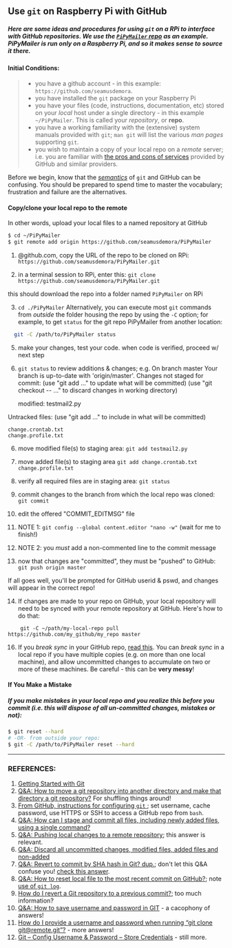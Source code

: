 

## Use `git` on Raspberry Pi with GitHub

##### Here are some ideas and procedures for using `git` on a RPi to interface with GitHub repositories. We use the [`PiPyMailer` repo](https://github.com/seamusdemora/PiPyMailer) as an example. PiPyMailer is run only on a Raspberry Pi, and so it makes sense to source it there.

#### Initial Conditions:


> * you have a github account - in this example: `https://github.com/seamusdemora`. 
> * you have installed the `git` package on your Raspberry Pi
> * you have your files (code, instructions, documentation, etc) stored on your *local* host under a single directory - in this example `~/PiPyMailer`. This is called your *repository*, or **repo**.
> * you have a working familiarity with the (extensive) system manuals provided with `git`; `man git` will list the various *man pages* supporting `git`.
> * you wish to maintain a copy of your local repo on a *remote* server; i.e. you are familiar with [the pros and cons of services](https://duckduckgo.com/?t=ffnt&q=advantages+of+github&ia=web) provided by GitHub and similar providers.

Before we begin, know that the [*semantics*](https://en.wikipedia.org/wiki/Semantics) of `git` and GitHub can be confusing. You should be prepared to spend time to master the vocabulary; frustration and failure are the alternatives.  

#### Copy/clone your local repo to the remote

In other words, upload your local files to a named repository at GitHub

```bash
$ cd ~/PiPyMailer
$ git remote add origin https://github.com/seamusdemora/PiPyMailer
```



1. @github.com, copy the URL of the repo to be cloned on RPi:
    `https://github.com/seamusdemora/PiPyMailer.git` 

2. in a terminal session to RPi, enter this: 
    `git clone https://github.com/seamusdemora/PiPyMailer.git`

  this should download the repo into a folder named `PiPyMailer` on RPi

3. `cd ./PiPyMailer`
   Alternatively, you can execute most `git` commands from *outside* the folder housing the repo by using the `-C` option; for example, to get `status` for the git repo PiPyMailer from another location: 
```bash
  git -C /path/to/PiPyMailer status
```
5. make your changes, test your code. when code is verified, proceed w/ next step
6. `git status` to review additions & changes; e.g.
    On branch master
    Your branch is up-to-date with 'origin/master'.
    Changes not staged for commit:
    	(use "git add <file>..." to update what will be committed)
    	(use "git checkout -- <file>..." to discard changes in working directory)

  	modified:   testmail2.py

  Untracked files:
  	(use "git add <file>..." to include in what will be committed)

  	change.crontab.txt
  	change.profile.txt

6. move modified file(s) to staging area:
    `git add testmail2.py`

7. move added file(s) to staging area
    `git add change.crontab.txt change.profile.txt` 

8. verify all required files are in staging area:
    `git status`

9. commit changes to the branch from which the local repo was cloned:
    `git commit`

10. edit the offered "COMMIT_EDITMSG" file

  1. NOTE 1: `git config --global content.editor "nano -w"` (wait for me to finish!)
  2. NOTE 2: you *must* add a non-commented line to the commit message

11. now that changes are "committed", they must be "pushed" to GitHub: 
      `git push origin master`

   If all goes well, you'll be prompted for GitHub userid & pswd, and changes will
   appear in the correct repo! 

14. If changes are made to your repo on GitHub, your local repository will need to be synced with your remote repository at GitHub. Here's how to do that: 

```
    git -C ~/path/my-local-repo pull https://github.com/my_github/my_repo master
```

16. If you *break sync* in your GitHub repo, [read this](https://github.com/seamusdemora/seamusdemora.github.io/blob/master/MacStuff.md#15-how-to-recover-a-bodged-git-repository). You can *break sync* in a local repo if you have multiple copies (e.g. on more than one local machine), and allow uncommitted changes to accumulate on two or more of these machines. Be careful - this can be **very messy**!  

#### If You Make a Mistake

##### If you make mistakes in your local repo and you realize this *before* you commit (i.e. this will dispose of all un-committed changes, mistakes or not):

```bash
$ git reset --hard
# -OR- from outside your repo: 
$ git -C /path/to/PiPyMailer reset --hard
```



 

---

### REFERENCES:

1. [Getting Started with Git](https://www.taniarascia.com/getting-started-with-git/) 
2. [Q&A: How to move a git repository into another directory and make that directory a git repository?](https://stackoverflow.com/questions/19097259/how-to-move-a-git-repository-into-another-directory-and-make-that-directory-a-gi) For shuffling things around! 
3. [From GitHub, instructions for configuring `git` ](https://help.github.com/en/github/getting-started-with-github/set-up-git); set username, cache password, use HTTPS or SSH to access a GitHub repo from `bash`.
4. [Q&A: How can I stage and commit all files, including newly added files, using a single command?](https://stackoverflow.com/questions/2419249/how-can-i-stage-and-commit-all-files-including-newly-added-files-using-a-singl) 
5. [Q&A: Pushing local changes to a remote repository](https://stackoverflow.com/a/7690136/5395338); this answer is relevant.
6. [Q&A: Discard all uncommitted changes, modified files, added files and non-added](https://stackoverflow.com/questions/55211312/discard-all-uncommitted-changes-modified-files-added-files-and-non-added) 
7. [Q&A: Revert to commit by SHA hash in Git? dup.](https://stackoverflow.com/questions/1895059/revert-to-a-commit-by-a-sha-hash-in-git); don't let this Q&A confuse you! [check this answer](https://stackoverflow.com/a/1895095/5395338).
8. [Q&A: How to reset local file to the most recent commit on GitHub?](https://stackoverflow.com/questions/42754381/how-to-reset-local-file-to-the-most-recent-commit-on-github); note [use of `git log`](https://stackoverflow.com/a/42754451/5395338).
9. [How do I revert a Git repository to a previous commit?](https://stackoverflow.com/questions/4114095/how-do-i-revert-a-git-repository-to-a-previous-commit); too much information? 
10. [Q&A: How to save username and password in GIT](https://stackoverflow.com/questions/35942754/how-to-save-username-and-password-in-git-gitextension) - a cacophony of answers! 
11. [How do I provide a username and password when running “git clone git@remote.git”?](https://stackoverflow.com/questions/10054318/how-do-i-provide-a-username-and-password-when-running-git-clone-gitremote-git) - more answers! 
12. [Git – Config Username & Password – Store Credentials](https://www.shellhacks.com/git-config-username-password-store-credentials/) - still more.

<!--- 

HIDDEN

---

Exported tabs from Chrome re git & GitHub: 

Moving a file to a new location - GitHub Help
https://help.github.com/en/github/managing-files-in-a-repository/moving-a-file-to-a-new-location

Syncing your branch - GitHub Help
https://help.github.com/en/desktop/contributing-to-projects/syncing-your-branch

Getting changes from a remote repository - GitHub Help
https://help.github.com/en/github/using-git/getting-changes-from-a-remote-repository

Adding a remote - GitHub Help
https://help.github.com/en/github/using-git/adding-a-remote

Set up Git - GitHub Help
https://help.github.com/en/github/getting-started-with-github/set-up-git

git - How do I create a folder in a GitHub repository? - Stack Overflow
https://stackoverflow.com/questions/12258399/how-do-i-create-a-folder-in-a-github-repository

git - Reset local repository branch to be just like remote repository HEAD - Stack Overflow
https://stackoverflow.com/questions/1628088/reset-local-repository-branch-to-be-just-like-remote-repository-head

git - How to reset local file to the most recent commit on GitHub? - Stack Overflow
https://stackoverflow.com/questions/42754381/how-to-reset-local-file-to-the-most-recent-commit-on-github

git - Discard all uncommitted changes, modified files, added files and non-added - Stack Overflow
https://stackoverflow.com/questions/55211312/discard-all-uncommitted-changes-modified-files-added-files-and-non-added

Revert to a commit by a SHA hash in Git? - Stack Overflow
https://stackoverflow.com/questions/1895059/revert-to-a-commit-by-a-sha-hash-in-git

--->